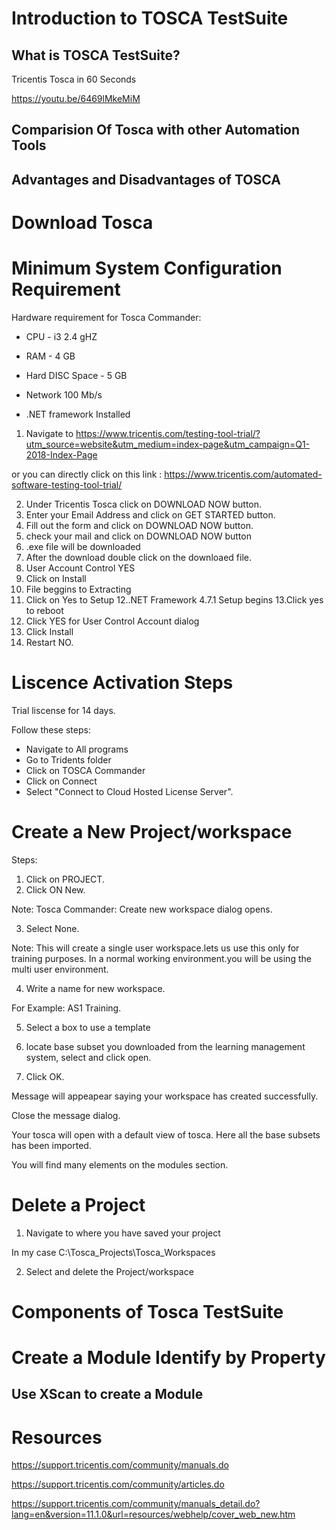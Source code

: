 

# Introduction to TOSCA TestSuite

## What is TOSCA TestSuite?

Tricentis Tosca in 60 Seconds

https://youtu.be/6469lMkeMiM

## Comparision Of Tosca with other Automation Tools

## Advantages and Disadvantages of TOSCA



# Download Tosca

# Minimum System Configuration Requirement

Hardware requirement for Tosca Commander:

- CPU - i3 2.4 gHZ
- RAM - 4 GB
- Hard DISC Space - 5 GB
- Network 100 Mb/s

- .NET framework Installed


1. Navigate to https://www.tricentis.com/testing-tool-trial/?utm_source=website&utm_medium=index-page&utm_campaign=Q1-2018-Index-Page

or you can directly click on this link : https://www.tricentis.com/automated-software-testing-tool-trial/

2. Under Tricentis Tosca click on DOWNLOAD NOW button.
3. Enter your Email Address and click on GET STARTED button.
4. Fill out the form and click on DOWNLOAD NOW button.
5. check your mail and click on DOWNLOAD NOW button
6. .exe file will be downloaded
7. After the download double click on the downloaed file.
8. User Account Control YES
9. Click on Install
10. File beggins to Extracting
11. Click on Yes to Setup
12..NET Framework 4.7.1 Setup begins
13.Click yes to reboot
14. Click YES for User Control Account dialog
15. Click Install
16. Restart NO.

# Liscence Activation Steps
Trial liscense for 14 days.

Follow these steps:

- Navigate to All programs
- Go to Tridents folder
- Click on TOSCA Commander
- Click on Connect
- Select "Connect to Cloud Hosted License Server".


# Create a New Project/workspace
Steps:
1. Click on PROJECT.
2. Click ON New.

Note: Tosca Commander: Create new workspace dialog opens.

3. Select None. 

Note: This will create a single user workspace.lets us use this only for training purposes. In a normal working environment.you will be using the multi user environment.


4. Write a name for new workspace.

For Example: AS1 Training.

5. Select a box to use a template

6. locate base subset you downloaded from the learning management system, select and click open.

7. Click OK.

Message will appeapear saying your workspace has created successfully.

Close the message dialog.

Your tosca will open with a default view of tosca. Here all the base subsets has been imported.

You will find many elements on the modules section.

# Delete a Project

1. Navigate to where you have saved your project

In my case C:\Tosca_Projects\Tosca_Workspaces

2. Select and delete the Project/workspace

# Components of Tosca TestSuite



# Create a Module Identify by Property
## Use XScan to create a Module
















# Resources
https://support.tricentis.com/community/manuals.do

https://support.tricentis.com/community/articles.do

https://support.tricentis.com/community/manuals_detail.do?lang=en&version=11.1.0&url=resources/webhelp/cover_web_new.htm


